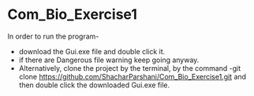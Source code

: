 # Com_Bio_Exercise1
In order to run the program-
* download the Gui.exe file and double click it. 
* if there are Dangerous file warning keep going anyway.
* Alternatively, clone the project by the terminal, by the command -git clone https://github.com/ShacharParshani/Com_Bio_Exercise1.git 
and then double click the downloaded Gui.exe file.
